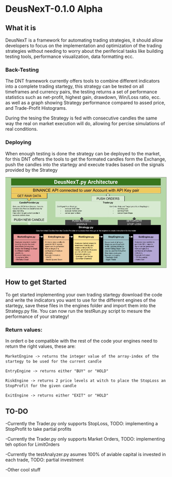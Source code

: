 # DeusNexT-0.1.0 Alpha

## What it is
DeusNexT is a framework for automating trading strategies, it should allow developers to focus on the implementation and optimization of the trading strategies without needing to worry about the periferical tasks like building testing tools, performance visualization, data formatting ecc.

### Back-Testing
The DNT framework currently offers tools to combine different indicators into a complete trading startegy, this strategy can be tested on all timeframes and currency pairs, the testing returns a set of performance statistics such as net-profit, highest gain, drawdown, Win/Loss ratio, ecc. as well as a graph showing Strategy performance compared to assed price, and Trade-Profit Histograms.

During the tesing the Strategy is fed with consecutive candles the same way the real on market execution will do, allowing for percise simulations of real conditions.

### Deploying
When enough testing is done the strategy can be deployed to the market, for this DNT offers the tools to get the formated candles form the Exchange, push the candles into the startegy and execute trades based on the signals provided by the Strategy

![DNT Architecture](https://github.com/AleBuser/DeusNexT-0.1.0/blob/master/DNT-Architecture.jpg)

## How to get Started
To get started implementing your own trading startegy download the code and write the indicators you want to use for the different engines of the startegy, save these files in the engines folder and import them into the Strategy.py file. 
You can now run the testRun.py script to mesure the performance of your strategy!

### Return values:
In ordert o be compatible with the rest of the code your engines need to return the right values, these are:
```
MarketEngine -> returns the integer value of the array-index of the startegy to be used for the current candle
```
```
EntryEngine -> returns either "BUY" or "HOLD"
```
```
RiskEngine -> returns 2 price levels at witch to place the StopLoss an StopProfit for the given candle
```
```
ExitEngine -> returns either "EXIT" or "HOLD"
```

## TO-DO
-Currently the Trader.py only supports StopLoss, TODO: implementing a StopProfit to take partial profits

-Currently the Trader.py only supports Market Orders, TODO: implementing teh option for LimitOrders

-Currently the testAnalyzer.py asumes 100% of aviable capital is invested in each trade, TODO: partial investment

-Other cool stuff
